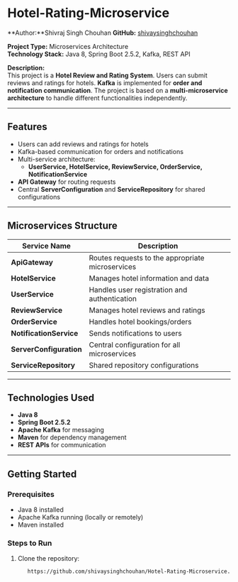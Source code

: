 # Hotel-Rating-Microservice

**Author:**Shivraj Singh Chouhan 
**GitHub:** [shivaysinghchouhan](https://github.com/shivaysinghchouhan)  

**Project Type:** Microservices Architecture  
**Technology Stack:** Java 8, Spring Boot 2.5.2, Kafka, REST API  

**Description:**  
This project is a **Hotel Review and Rating System**. Users can submit reviews and ratings for hotels. **Kafka** is implemented for **order and notification communication**. The project is based on a **multi-microservice architecture** to handle different functionalities independently.  

---

## Features
- Users can add reviews and ratings for hotels  
- Kafka-based communication for orders and notifications  
- Multi-service architecture:  
  - **UserService, HotelService, ReviewService, OrderService, NotificationService**  
- **API Gateway** for routing requests  
- Central **ServerConfiguration** and **ServiceRepository** for shared configurations  

---

## Microservices Structure

| Service Name            | Description |
|-------------------------|-------------|
| **ApiGateway**           | Routes requests to the appropriate microservices |
| **HotelService**         | Manages hotel information and data |
| **UserService**          | Handles user registration and authentication |
| **ReviewService**        | Manages hotel reviews and ratings |
| **OrderService**         | Handles hotel bookings/orders |
| **NotificationService**  | Sends notifications to users |
| **ServerConfiguration**  | Central configuration for all microservices |
| **ServiceRepository**    | Shared repository configurations |

---

## Technologies Used
- **Java 8**  
- **Spring Boot 2.5.2**  
- **Apache Kafka** for messaging  
- **Maven** for dependency management  
- **REST APIs** for communication  

---

## Getting Started

### Prerequisites
- Java 8 installed  
- Apache Kafka running (locally or remotely)  
- Maven installed  

### Steps to Run
1. Clone the repository:
   ```bash
      https://github.com/shivaysinghchouhan/Hotel-Rating-Microservice.git
